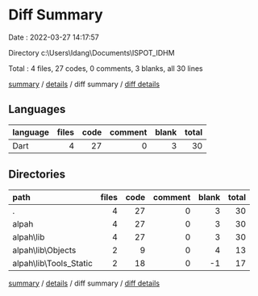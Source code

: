 # Diff Summary

Date : 2022-03-27 14:17:57

Directory c:\Users\Idang\Documents\ISPOT_IDHM

Total : 4 files,  27 codes, 0 comments, 3 blanks, all 30 lines

[summary](results.md) / [details](details.md) / diff summary / [diff details](diff-details.md)

## Languages
| language | files | code | comment | blank | total |
| :--- | ---: | ---: | ---: | ---: | ---: |
| Dart | 4 | 27 | 0 | 3 | 30 |

## Directories
| path | files | code | comment | blank | total |
| :--- | ---: | ---: | ---: | ---: | ---: |
| . | 4 | 27 | 0 | 3 | 30 |
| alpah | 4 | 27 | 0 | 3 | 30 |
| alpah\lib | 4 | 27 | 0 | 3 | 30 |
| alpah\lib\Objects | 2 | 9 | 0 | 4 | 13 |
| alpah\lib\Tools_Static | 2 | 18 | 0 | -1 | 17 |

[summary](results.md) / [details](details.md) / diff summary / [diff details](diff-details.md)